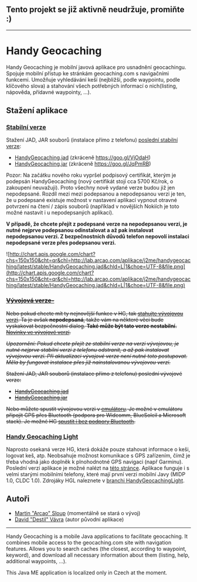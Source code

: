 ## Tento projekt se již aktivně neudržuje, promiňte :)
---
# Handy Geocaching #
Handy Geocaching je mobilní javová aplikace pro usnadnění geocachingu. Spojuje mobilní přístup ke stránkám geocaching.com s navigačními funkcemi. Umožňuje vyhledávání keší (nejbližší, podle waypointu, podle klíčového slova) a stahování všech potřebných informací o nich(listing, nápověda, přídavné waypointy, …).

## Stažení aplikace ##
### [Stabilní verze](https://github.com/arcao/handygeocaching/releases) ###
Stažení JAD, JAR souborů (instalace přímo z telefonu) [poslední stabilní verze](https://github.com/arcao/handygeocaching/releases/latest):
  * [HandyGeocaching.jad](http://lab.arcao.com/aplikace/j2me/handygeocaching/latest/stable/HandyGeocaching.jad) (zkráceně https://goo.gl/VjOdaH)
  * [HandyGeocaching.jar](http://lab.arcao.com/aplikace/j2me/handygeocaching/latest/stable/HandyGeocaching.jar) (zkráceně https://goo.gl/JqPmRB)

Pozor: Na začátku nového roku vypršel podpisový certifikát, kterým je podepsán HandyGeocaching (nový certifikát stojí cca 5700 Kč/rok, o zakoupení neuvažuji). Proto všechny nově vydané verze budou již jen nepodepsané. Rozdíl mezi mezi podepsanou a nepodepsanou verzi je ten, že u podepsané existuje možnost v nastavení aplikací vypnout otravné potvrzení na čtení / zápis souborů (například v novějších Nokiích je toto možné nastavit i u nepodepsaných aplikací).

**V případě, že chcete přejít z podepsané verze na nepodepsanou verzi, je nutné nejprve podepsanou odinstalovat a až pak instalovat nepodepsanou verzi. Z bezpečnostních důvodů telefon nepovolí instalaci nepodepsané verze přes podepsanou verzi.**

![http://chart.apis.google.com/chart?chs=150x150&cht=qr&chl=http://lab.arcao.com/aplikace/j2me/handygeocaching/latest/stable/HandyGeocaching.jad&chld=L|1&choe=UTF-8&file.png](http://chart.apis.google.com/chart?chs=150x150&cht=qr&chl=http://lab.arcao.com/aplikace/j2me/handygeocaching/latest/stable/HandyGeocaching.jad&chld=L|1&choe=UTF-8&file.png)

### ~~[Vývojová verze-](http://code.google.com/p/handygeocaching/downloads/list?can=2&q=label:Testing)~~ ###
~~Nebo pokud chcete mít ty nejnovější funkce v HG, tak [stahujte vývojovou verzi](http://code.google.com/p/handygeocaching/downloads/list?can=2&q=label:Testing). Ta je avšak **nepodepsaná**, takže vám na některé věci bude vyskakovat bezpečnostní dialog. **Také může být tato verze nestabilní.** [Novinky ve vývojové verzi](http://lab.arcao.com/aplikace/j2me/handygeocaching/vyvojova-verze.html).~~

~~_Upozornění: Pokud chcete přejít ze stabilní verze na verzi vývojovou, je nutné nejprve stabilní verzi z telefonu odstranit, a až pak instalovat vývojovou verzi. Při aktualizaci vývojové verze není nutné toto postupovat. Měla by fungovat instalace přes již nainstalovanou vývojovou verzi._~~

~~Stažení JAD, JAR souborů (instalace přímo z telefonu) poslední vývojové verze:~~
  * ~~[HandyGeocaching.jad](http://lab.arcao.com/aplikace/j2me/handygeocaching/latest/testing/HandyGeocaching.jad)~~
  * ~~[HandyGeocaching.jar](http://lab.arcao.com/aplikace/j2me/handygeocaching/latest/testing/HandyGeocaching.jar)~~

<!-- ![http://chart.apis.google.com/chart?chs=150x150&cht=qr&chl=http://lab.arcao.com/aplikace/j2me/handygeocaching/latest/testing/HandyGeocaching.jad&chld=L|1&choe=UTF-8&file.png](http://chart.apis.google.com/chart?chs=150x150&cht=qr&chl=http://lab.arcao.com/aplikace/j2me/handygeocaching/latest/testing/HandyGeocaching.jad&chld=L|1&choe=UTF-8&file.png) -->

~~Nebo můžete spustit vývojovou verzi v [emulátoru](http://bluecove.org/bluecove-examples/bluecove-webstart/open/lab.arcao.com/aplikace/j2me/handygeocaching/latest/testing/HandyGeocaching.jnlp). Je možné v emulátoru připojit GPS přes Bluetooth (podpora pro Widcomm, BlueSoleil a Microsoft stack). Je možné HG [spustit i bez podpory Bluetooth](http://microemu.org/webstart/lab.arcao.com/aplikace/j2me/handygeocaching/latest/testing/HandyGeocaching.jnlp).~~

### [Handy Geocaching Light](http://files.arcao.com/handygeocaching/light/) ###
Naprosto osekaná verze HG, která dokáže pouze stahovat informace o keši, logovat keš, atp. Neobsahuje možnost komunikace s GPS zařízením, čímž je třeba vhodná jako doplněk k plnohodnotné GPS navigaci (např Garminu). Poslední verzi aplikace je možné nalézt na [této stránce](http://files.arcao.com/handygeocaching/light/). Aplikace funguje i s velmi starými mobilními telefony, které mají první verzi mobilní Javy (MIDP 1.0, CLDC 1.0). Zdrojáky HGL naleznete v [branchi HandyGeocachingLight](https://github.com/arcao/handygeocaching/tree/HandyGeocachingLight).

## Autoři ##
  * [Martin "Arcao" Sloup](http://www.arcao.com/) (momentálně se stará o vývoj)
  * [David "Destil" Vávra](http://www.destil.cz) (autor původní aplikace)

---

Handy Geocaching is a mobile Java applications to facilitate geocaching. It combines mobile access to the geocaching.com site with navigation features. Allows you to search caches (the closest, according to waypoint, keyword), and download all necessary information about them (listing, help, additional waypoints, ...).

This Java ME application is localized only in Czech at the moment.
